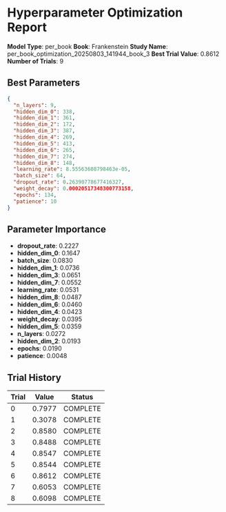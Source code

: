 # Hyperparameter Optimization Report

**Model Type**: per_book
**Book**: Frankenstein
**Study Name**: per_book_optimization_20250803_141944_book_3
**Best Trial Value**: 0.8612
**Number of Trials**: 9

## Best Parameters
```json
{
  "n_layers": 9,
  "hidden_dim_0": 338,
  "hidden_dim_1": 361,
  "hidden_dim_2": 172,
  "hidden_dim_3": 387,
  "hidden_dim_4": 269,
  "hidden_dim_5": 413,
  "hidden_dim_6": 265,
  "hidden_dim_7": 274,
  "hidden_dim_8": 148,
  "learning_rate": 8.55563608798463e-05,
  "batch_size": 64,
  "dropout_rate": 0.26390778677416327,
  "weight_decay": 0.00020517348300773158,
  "epochs": 134,
  "patience": 10
}
```

## Parameter Importance
- **dropout_rate**: 0.2227
- **hidden_dim_0**: 0.1647
- **batch_size**: 0.0830
- **hidden_dim_1**: 0.0736
- **hidden_dim_3**: 0.0651
- **hidden_dim_7**: 0.0552
- **learning_rate**: 0.0531
- **hidden_dim_8**: 0.0487
- **hidden_dim_6**: 0.0460
- **hidden_dim_4**: 0.0423
- **weight_decay**: 0.0395
- **hidden_dim_5**: 0.0359
- **n_layers**: 0.0272
- **hidden_dim_2**: 0.0193
- **epochs**: 0.0190
- **patience**: 0.0048

## Trial History
| Trial | Value | Status |
|-------|-------|--------|
| 0 | 0.7977 | COMPLETE |
| 1 | 0.3078 | COMPLETE |
| 2 | 0.8580 | COMPLETE |
| 3 | 0.8488 | COMPLETE |
| 4 | 0.8547 | COMPLETE |
| 5 | 0.8544 | COMPLETE |
| 6 | 0.8612 | COMPLETE |
| 7 | 0.6053 | COMPLETE |
| 8 | 0.6098 | COMPLETE |
